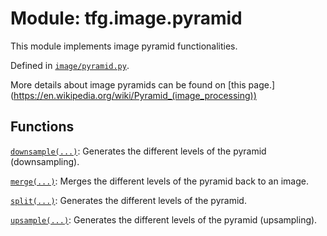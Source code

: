 <div itemscope itemtype="http://developers.google.com/ReferenceObject">
<meta itemprop="name" content="tfg.image.pyramid" />
<meta itemprop="path" content="Stable" />
</div>

# Module: tfg.image.pyramid

This module implements image pyramid functionalities.



Defined in [`image/pyramid.py`](https://github.com/tensorflow/graphics/blob/master/tensorflow_graphics/image/pyramid.py).

<!-- Placeholder for "Used in" -->

More details about image pyramids can be found on [this page.]
(https://en.wikipedia.org/wiki/Pyramid_(image_processing))

## Functions

[`downsample(...)`](../../tfg/image/pyramid/downsample.md): Generates the different levels of the pyramid (downsampling).

[`merge(...)`](../../tfg/image/pyramid/merge.md): Merges the different levels of the pyramid back to an image.

[`split(...)`](../../tfg/image/pyramid/split.md): Generates the different levels of the pyramid.

[`upsample(...)`](../../tfg/image/pyramid/upsample.md): Generates the different levels of the pyramid (upsampling).


